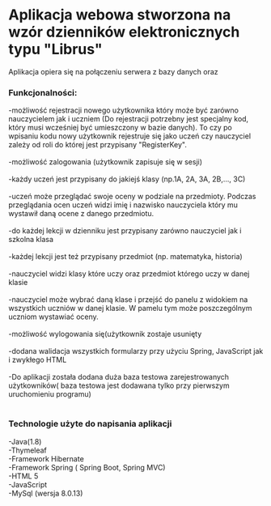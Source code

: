 # Aplikacja webowa stworzona na wzór dzienników elektronicznych typu "Librus"
Aplikacja  opiera się na połączeniu serwera z bazy danych oraz 
### Funkcjonalności:
-możliwość rejestracji nowego użytkownika który może być zarówno nauczycielem jak i uczniem (Do rejestracji potrzebny jest specjalny kod, który musi wcześniej być umieszczony w bazie danych). To czy po wpisaniu kodu nowy użytkownik rejestruje się jako uczeń czy nauczyciel zależy od roli do której jest przypisany "RegisterKey".<br/>
<br/>
-możliwość zalogowania (użytkownik zapisuje się w sesji)<br/>
<br/>
-każdy uczeń jest przypisany do jakiejś klasy (np.1A, 2A, 3A, 2B,..., 3C)<br/>
<br/>
-uczeń może przeglądać swoje oceny w podziale na przedmioty. Podczas przeglądania ocen uczeń widzi imię i nazwisko nauczyciela który mu wystawił daną ocene z danego przedmiotu.<br/>
<br/>
-do każdej lekcji w dzienniku jest przypisany zarówno nauczyciel jak i szkolna klasa<br/>
<br/>
-każdej lekcji jest też przypisany przedmiot (np. matematyka, historia)<br/>
<br/>
-nauczyciel widzi klasy które uczy oraz przedmiot którego uczy w danej klasie<br/>
<br/>
-nauczyciel może wybrać daną klase i przejść do panelu z widokiem na wszystkich uczniów w danej klasie. W pamelu tym może poszczególnym uczniom wystawiać oceny.<br/>
<br/>
-możliwość wylogowania się(użytkownik zostaje usunięty
  <br/>
<br/>
-dodana walidacja wszystkich formularzy przy użyciu  Spring, JavaScript jak i zwykłego HTML<br/>
<br/>
-Do aplikacji została dodana duża baza testowa zarejestrowanych użytkowników( baza testowa jest dodawana tylko przy pierwszym uruchomieniu programu) <br/>
<br/>
### Technologie użyte do napisania aplikacji
-Java(1.8) <br/>
-Thymeleaf <br/>
-Framework Hibernate<br/>
-Framework Spring ( Spring Boot, Spring MVC)<br/>
-HTML 5<br/>
-JavaScript<br/>
-MySql (wersja 8.0.13)<br/>
